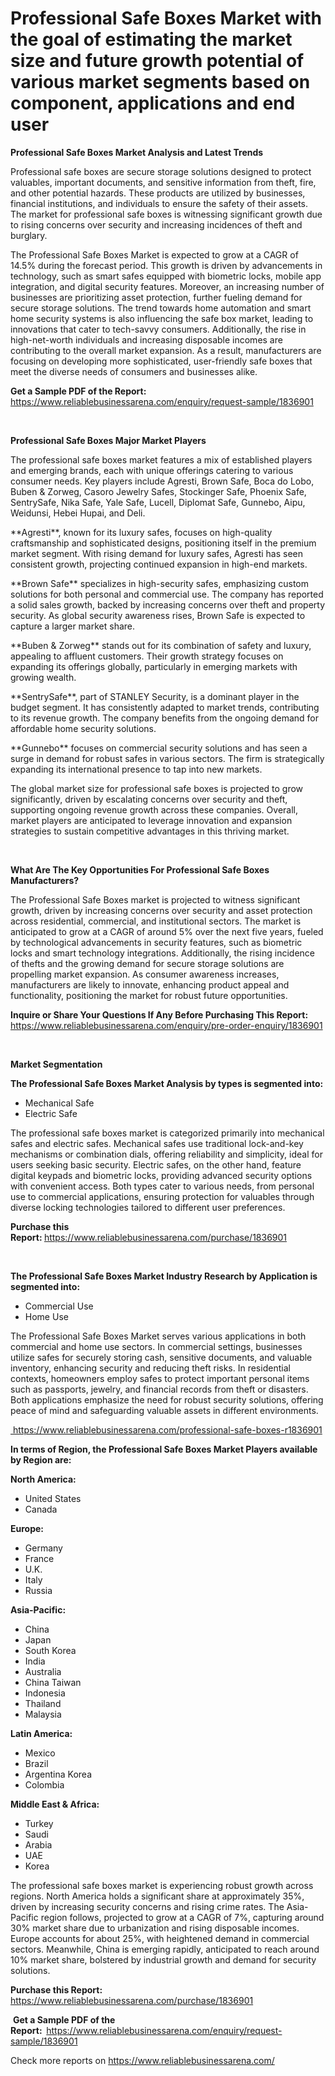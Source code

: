 <p><h1>Professional Safe Boxes Market with the goal of estimating the market size and future growth potential of various market segments based on component, applications and end user</h1></p><p><strong>Professional Safe Boxes Market Analysis and Latest Trends</strong></p>
<p><p>Professional safe boxes are secure storage solutions designed to protect valuables, important documents, and sensitive information from theft, fire, and other potential hazards. These products are utilized by businesses, financial institutions, and individuals to ensure the safety of their assets. The market for professional safe boxes is witnessing significant growth due to rising concerns over security and increasing incidences of theft and burglary.</p><p>The Professional Safe Boxes Market is expected to grow at a CAGR of 14.5% during the forecast period. This growth is driven by advancements in technology, such as smart safes equipped with biometric locks, mobile app integration, and digital security features. Moreover, an increasing number of businesses are prioritizing asset protection, further fueling demand for secure storage solutions. The trend towards home automation and smart home security systems is also influencing the safe box market, leading to innovations that cater to tech-savvy consumers. Additionally, the rise in high-net-worth individuals and increasing disposable incomes are contributing to the overall market expansion. As a result, manufacturers are focusing on developing more sophisticated, user-friendly safe boxes that meet the diverse needs of consumers and businesses alike.</p></p>
<p><strong>Get a Sample PDF of the Report:&nbsp;</strong> <a href="https://www.reliablebusinessarena.com/enquiry/request-sample/1836901?utm_campaign=1420&utm_medium=2&utm_source=Github&utm_content=ia&utm_term=31122024&utm_id=professional-safe-boxes">https://www.reliablebusinessarena.com/enquiry/request-sample/1836901</a></p>
<p>&nbsp;</p>
<p><strong>Professional Safe Boxes Major Market Players</strong></p>
<p><p>The professional safe boxes market features a mix of established players and emerging brands, each with unique offerings catering to various consumer needs. Key players include Agresti, Brown Safe, Boca do Lobo, Buben & Zorweg, Casoro Jewelry Safes, Stockinger Safe, Phoenix Safe, SentrySafe, Nika Safe, Yale Safe, Lucell, Diplomat Safe, Gunnebo, Aipu, Weidunsi, Hebei Hupai, and Deli.</p><p>**Agresti**, known for its luxury safes, focuses on high-quality craftsmanship and sophisticated designs, positioning itself in the premium market segment. With rising demand for luxury safes, Agresti has seen consistent growth, projecting continued expansion in high-end markets.</p><p>**Brown Safe** specializes in high-security safes, emphasizing custom solutions for both personal and commercial use. The company has reported a solid sales growth, backed by increasing concerns over theft and property security. As global security awareness rises, Brown Safe is expected to capture a larger market share.</p><p>**Buben & Zorweg** stands out for its combination of safety and luxury, appealing to affluent customers. Their growth strategy focuses on expanding its offerings globally, particularly in emerging markets with growing wealth.</p><p>**SentrySafe**, part of STANLEY Security, is a dominant player in the budget segment. It has consistently adapted to market trends, contributing to its revenue growth. The company benefits from the ongoing demand for affordable home security solutions.</p><p>**Gunnebo** focuses on commercial security solutions and has seen a surge in demand for robust safes in various sectors. The firm is strategically expanding its international presence to tap into new markets.</p><p>The global market size for professional safe boxes is projected to grow significantly, driven by escalating concerns over security and theft, supporting ongoing revenue growth across these companies. Overall, market players are anticipated to leverage innovation and expansion strategies to sustain competitive advantages in this thriving market.</p></p>
<p>&nbsp;</p>
<p><strong>What Are The Key Opportunities For Professional Safe Boxes Manufacturers?</strong></p>
<p><p>The Professional Safe Boxes market is projected to witness significant growth, driven by increasing concerns over security and asset protection across residential, commercial, and institutional sectors. The market is anticipated to grow at a CAGR of around 5% over the next five years, fueled by technological advancements in security features, such as biometric locks and smart technology integrations. Additionally, the rising incidence of thefts and the growing demand for secure storage solutions are propelling market expansion. As consumer awareness increases, manufacturers are likely to innovate, enhancing product appeal and functionality, positioning the market for robust future opportunities.</p></p>
<p><strong>Inquire or Share Your Questions If Any Before Purchasing This Report:</strong> <a href="https://www.reliablebusinessarena.com/enquiry/pre-order-enquiry/1836901?utm_campaign=1420&utm_medium=2&utm_source=Github&utm_content=ia&utm_term=31122024&utm_id=professional-safe-boxes">https://www.reliablebusinessarena.com/enquiry/pre-order-enquiry/1836901</a></p>
<p>&nbsp;</p>
<p><strong>Market Segmentation</strong></p>
<p><strong>The Professional Safe Boxes Market Analysis by types is segmented into:</strong></p>
<p><ul><li>Mechanical Safe</li><li>Electric Safe</li></ul></p>
<p><p>The professional safe boxes market is categorized primarily into mechanical safes and electric safes. Mechanical safes use traditional lock-and-key mechanisms or combination dials, offering reliability and simplicity, ideal for users seeking basic security. Electric safes, on the other hand, feature digital keypads and biometric locks, providing advanced security options with convenient access. Both types cater to various needs, from personal use to commercial applications, ensuring protection for valuables through diverse locking technologies tailored to different user preferences.</p></p>
<p><strong>Purchase this Report:&nbsp;</strong><a href="https://www.reliablebusinessarena.com/purchase/1836901?utm_campaign=1420&utm_medium=2&utm_source=Github&utm_content=ia&utm_term=31122024&utm_id=professional-safe-boxes">https://www.reliablebusinessarena.com/purchase/1836901</a></p>
<p>&nbsp;</p>
<p><strong>The Professional Safe Boxes Market Industry Research by Application is segmented into:</strong></p>
<p><ul><li>Commercial Use</li><li>Home Use</li></ul></p>
<p><p>The Professional Safe Boxes Market serves various applications in both commercial and home use sectors. In commercial settings, businesses utilize safes for securely storing cash, sensitive documents, and valuable inventory, enhancing security and reducing theft risks. In residential contexts, homeowners employ safes to protect important personal items such as passports, jewelry, and financial records from theft or disasters. Both applications emphasize the need for robust security solutions, offering peace of mind and safeguarding valuable assets in different environments.</p></p>
<p><a href="https://www.reliablebusinessarena.com/professional-safe-boxes-r1836901?utm_campaign=1420&utm_medium=2&utm_source=Github&utm_content=ia&utm_term=31122024&utm_id=professional-safe-boxes">&nbsp;https://www.reliablebusinessarena.com/professional-safe-boxes-r1836901</a></p>
<p><strong>In terms of Region, the Professional Safe Boxes Market Players available by Region are:</strong></p>
<p>
    <p> <strong> North America: </strong>
        <ul>
            <li>United States</li>
            <li>Canada</li>
        </ul>
        </p> 
    <p> <strong> Europe: </strong>
        <ul>
            <li>Germany</li>
            <li>France</li>
            <li>U.K.</li>
            <li>Italy</li>
            <li>Russia</li>
        </ul>
        </p> 
    <p> <strong> Asia-Pacific: </strong>
        <ul>
            <li>China</li>
            <li>Japan</li>
            <li>South Korea</li>
            <li>India</li>
            <li>Australia</li>
            <li>China Taiwan</li>
            <li>Indonesia</li>
            <li>Thailand</li>
            <li>Malaysia</li>
        </ul>
        </p> 
    <p> <strong> Latin America: </strong>
        <ul>
            <li>Mexico</li>
            <li>Brazil</li>
            <li>Argentina Korea</li>
            <li>Colombia</li>
        </ul>
        </p> 
    <p> <strong> Middle East & Africa: </strong>
        <ul>
            <li>Turkey</li>
            <li>Saudi</li>
            <li>Arabia</li>
            <li>UAE</li>
            <li>Korea</li>
        </ul>
    </p>
    </p>
<p><p>The professional safe boxes market is experiencing robust growth across regions. North America holds a significant share at approximately 35%, driven by increasing security concerns and rising crime rates. The Asia-Pacific region follows, projected to grow at a CAGR of 7%, capturing around 30% market share due to urbanization and rising disposable incomes. Europe accounts for about 25%, with heightened demand in commercial sectors. Meanwhile, China is emerging rapidly, anticipated to reach around 10% market share, bolstered by industrial growth and demand for security solutions.</p></p>
<p><strong>Purchase this Report: </strong><a href="https://www.reliablebusinessarena.com/purchase/1836901?utm_campaign=1420&utm_medium=2&utm_source=Github&utm_content=ia&utm_term=31122024&utm_id=professional-safe-boxes">https://www.reliablebusinessarena.com/purchase/1836901</a></p>
<p>&nbsp;<strong>Get a Sample PDF of the Report:&nbsp;&nbsp;</strong><a href="https://www.reliablebusinessarena.com/enquiry/request-sample/1836901?utm_campaign=1420&utm_medium=2&utm_source=Github&utm_content=ia&utm_term=31122024&utm_id=professional-safe-boxes">https://www.reliablebusinessarena.com/enquiry/request-sample/1836901</a></p>
<p><strong></strong></p>
<p>Check more reports on <a href="https://www.reliablebusinessarena.com/?utm_campaign=1420&utm_medium=2&utm_source=Github&utm_content=ia&utm_term=31122024&utm_id=professional-safe-boxes">https://www.reliablebusinessarena.com/</a></p>